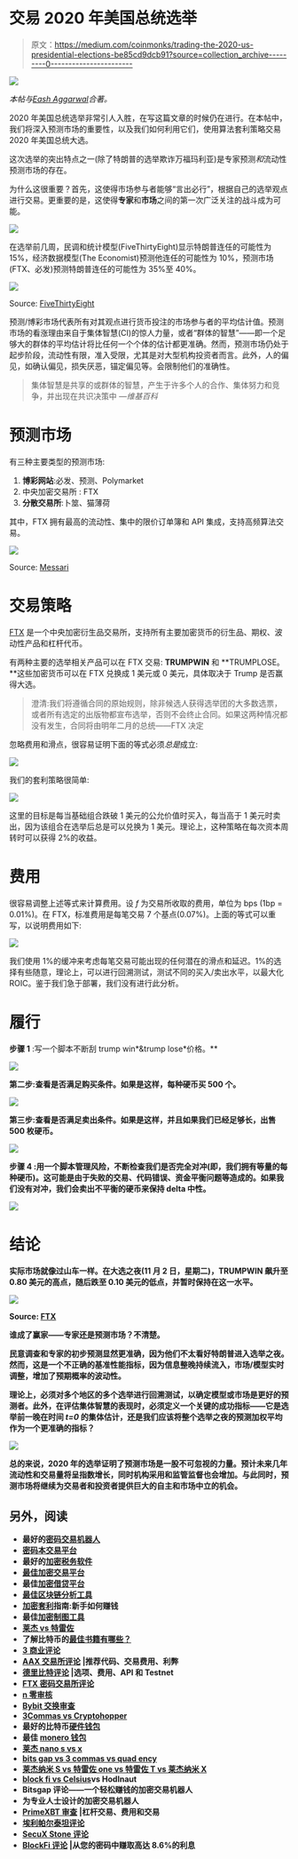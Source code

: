 # 交易 2020 年美国总统选举

> 原文：<https://medium.com/coinmonks/trading-the-2020-us-presidential-elections-be85cd9dcb91?source=collection_archive---------0----------------------->

![](img/1c32efa6f7452f420ab6feb920459f60.png)

*本帖与*[*Eash Aggarwal*](https://twitter.com/AggarwalEash)*合著。*

2020 年美国总统选举非常引人入胜，在写这篇文章的时候仍在进行。在本帖中，我们将深入预测市场的重要性，以及我们如何利用它们，使用算法套利策略交易 2020 年美国总统大选。

这次选举的突出特点之一(除了特朗普的选举欺诈万福玛利亚)是专家预测*和*流动性预测市场的存在。

为什么这很重要？首先，这使得市场参与者能够“言出必行”，根据自己的选举观点进行交易。更重要的是，这使得**专家**和**市场**之间的第一次广泛关注的战斗成为可能。

![](img/1d3beff794f79198e5cb8aceb7a3638e.png)

在选举前几周，民调和统计模型(FiveThirtyEight)显示特朗普连任的可能性为 15%，经济数据模型(The Economist)预测他连任的可能性为 10%，预测市场(FTX、必发)预测特朗普连任的可能性为 35%至 40%。

![](img/c49e5510ed4f8d7ad84444897f9284ef.png)

Source: [FiveThirtyEight](https://fivethirtyeight.com/)

预测/博彩市场代表所有对其观点进行货币投注的市场参与者的平均估计值。预测市场的看涨理由来自于集体智慧(CI)的惊人力量，或者“群体的智慧”——即一个足够大的群体的平均估计将比任何一个个体的估计都更准确。然而，预测市场仍处于起步阶段，流动性有限，准入受限，尤其是对大型机构投资者而言。此外，人的偏见，如确认偏见，损失厌恶，锚定偏见等。会限制他们的准确性。

> 集体智慧是共享的或群体的智慧，产生于许多个人的合作、集体努力和竞争，并出现在共识决策中 *—维基百科*

# 预测市场

有三种主要类型的预测市场:

1.  **博彩网站**:必发、预测、Polymarket
2.  中央加密交易所 : FTX
3.  **分散交易所**:卜筮、猫薄荷

其中，FTX 拥有最高的流动性、集中的限价订单簿和 API 集成，支持高频算法交易。

![](img/39e66bb0837b7b2e074440073cc533fe.png)

Source: [Messari](https://messari.io/article/crypto-prediction-markets-take-center-stage-during-u-s-election)

# 交易策略

[FTX](https://ftx.com/) 是一个中央加密衍生品交易所，支持所有主要加密货币的衍生品、期权、波动性产品和杠杆代币。

有两种主要的选举相关产品可以在 FTX 交易: **TRUMPWIN** 和 **TRUMPLOSE。**这些加密货币可以在 FTX 兑换成 1 美元或 0 美元，具体取决于 Trump 是否赢得大选。

> 澄清:我们将遵循合同的原始规则，除非候选人获得选举团的大多数选票，或者所有选定的出版物都宣布选举，否则不会终止合同。如果这两种情况都没有发生，合同将由明年二月的总统——FTX 决定

忽略费用和滑点，很容易证明下面的等式必须*总是*成立:

![](img/abd10a01dc588a3ca3f29106917ea80b.png)

我们的套利策略很简单:

![](img/4bb69e12cd99700d2538f382481ac846.png)

这里的目标是每当基础组合跌破 1 美元的公允价值时买入，每当高于 1 美元时卖出，因为该组合在选举后总是可以兑换为 1 美元。理论上，这种策略在每次资本周转时可以获得 2%的收益。

# 费用

很容易调整上述等式来计算费用。设 *f* 为交易所收取的费用，单位为 bps (1bp = 0.01%)。在 FTX，标准费用是每笔交易 7 个基点(0.07%)。上面的等式可以重写，以说明费用如下:

![](img/f9e9f6fcdb01f0171167bb6d31bcfe58.png)

我们使用 1%的缓冲来考虑每笔交易可能出现的任何潜在的滑点和延迟。1%的选择有些随意，理论上，可以进行回溯测试，测试不同的买入/卖出水平，以最大化 ROIC。鉴于我们急于部署，我们没有进行此分析。

# 履行

**步骤 1** :写一个脚本不断刮 trump win*&trump lose*价格。**

**![](img/929ee81b40988a8947736fbad94e6835.png)**

****第二步**:查看是否满足购买条件。如果是这样，每种硬币买 500 个。**

**![](img/2a9e332cbdfd95dca1374607bc36074b.png)**

****第三步**:查看是否满足卖出条件。如果是这样，并且如果我们已经足够长，出售 500 枚硬币。**

**![](img/f3f0789245e03c18b921373ed2a56dc8.png)**

****步骤 4** :用一个脚本管理风险，不断检查我们是否完全对冲(即，我们拥有等量的每种硬币)。这可能是由于失败的交易、代码错误、资金平衡问题等造成的。如果我们没有对冲，我们会卖出不平衡的硬币来保持 delta 中性。**

**![](img/831ba8b50cd1e1cf3dab15c3d40fb838.png)**

# **结论**

**实际市场就像过山车一样。在大选之夜(11 月 2 日，星期二)，TRUMPWIN 飙升至 0.80 美元的高点，随后跌至 0.10 美元的低点，并暂时保持在这一水平。**

**![](img/9138f5e6360d1b6ad7c84b97e4471e9c.png)**

**Source: [FTX](https://ftx.com/trade/TRUMP)**

**谁成了赢家——专家还是预测市场？不清楚。**

**民意调查和专家的初步预测显然更准确，因为他们不太看好特朗普进入选举之夜。然而，这是一个不正确的基准性能指标，因为信息整晚持续流入，市场/模型实时调整，增加了预期概率的波动性。**

**理论上，必须对多个地区的多个选举进行回溯测试，以确定模型或市场是更好的预测者。此外，在评估集体智慧的表现时，必须定义一个关键的成功指标——它是选举前一晚在时间 *t=0* 的集体估计，还是我们应该将整个选举之夜的预测加权平均作为一个更准确的指标？**

**![](img/5ee4f2bdc7b29cf1c1bff6f616f8e929.png)**

**总的来说，2020 年的选举证明了预测市场是一股不可忽视的力量。预计未来几年流动性和交易量将呈指数增长，同时机构采用和监管监督也会增加。与此同时，预测市场将继续为交易者和投资者提供巨大的自主和市场中立的机会。**

## **另外，阅读**

*   **最好的[密码交易机器人](/coinmonks/crypto-trading-bot-c2ffce8acb2a)**
*   **[密码本交易平台](/coinmonks/top-10-crypto-copy-trading-platforms-for-beginners-d0c37c7d698c)**
*   **最好的[加密税务软件](/coinmonks/best-crypto-tax-tool-for-my-money-72d4b430816b)**
*   **[最佳加密交易平台](/coinmonks/the-best-crypto-trading-platforms-in-2020-the-definitive-guide-updated-c72f8b874555)**
*   **最佳[加密借贷平台](/coinmonks/top-5-crypto-lending-platforms-in-2020-that-you-need-to-know-a1b675cec3fa)**
*   **[最佳区块链分析工具](https://bitquery.io/blog/best-blockchain-analysis-tools-and-software)**
*   **[加密套利](/coinmonks/crypto-arbitrage-guide-how-to-make-money-as-a-beginner-62bfe5c868f6)指南:新手如何赚钱**
*   **最佳[加密制图工具](/coinmonks/what-are-the-best-charting-platforms-for-cryptocurrency-trading-85aade584d80)**
*   **[莱杰 vs 特雷佐](/coinmonks/ledger-vs-trezor-best-hardware-wallet-to-secure-cryptocurrency-22c7a3fd391e)**
*   **了解比特币的[最佳书籍有哪些？](/coinmonks/what-are-the-best-books-to-learn-bitcoin-409aeb9aff4b)**
*   **[3 商业评论](/coinmonks/3commas-review-an-excellent-crypto-trading-bot-2020-1313a58bec92)**
*   **[AAX 交易所评论](/coinmonks/aax-exchange-review-2021-67c5ea09330c) |推荐代码、交易费用、利弊**
*   **[德里比特评论](/coinmonks/deribit-review-options-fees-apis-and-testnet-2ca16c4bbdb2) |选项、费用、API 和 Testnet**
*   **[FTX 密码交易所评论](/coinmonks/ftx-crypto-exchange-review-53664ac1198f)**
*   **[n 零审核](/coinmonks/ngrave-zero-review-c465cf8307fc)**
*   **[Bybit 交换审查](/coinmonks/bybit-exchange-review-dbd570019b71)**
*   **[3Commas vs Cryptohopper](/coinmonks/cryptohopper-vs-3commas-vs-shrimpy-a2c16095b8fe)**
*   **最好的比特币[硬件钱包](/coinmonks/the-best-cryptocurrency-hardware-wallets-of-2020-e28b1c124069?source=friends_link&sk=324dd9ff8556ab578d71e7ad7658ad7c)**
*   **最佳 [monero 钱包](https://blog.coincodecap.com/best-monero-wallets)**
*   **[莱杰 nano s vs x](https://blog.coincodecap.com/ledger-nano-s-vs-x)**
*   **[bits gap vs 3 commas vs quad ency](https://blog.coincodecap.com/bitsgap-3commas-quadency)**
*   **[莱杰纳米 S vs 特雷佐 one vs 特雷佐 T vs 莱杰纳米 X](https://blog.coincodecap.com/ledger-nano-s-vs-trezor-one-ledger-nano-x-trezor-t)**
*   **[block fi vs Celsius](/coinmonks/blockfi-vs-celsius-vs-hodlnaut-8a1cc8c26630)vs Hodlnaut**
*   **Bitsgap 评论——一个轻松赚钱的加密交易机器人**
*   **为专业人士设计的加密交易机器人**
*   **[PrimeXBT 审查](/coinmonks/primexbt-review-88e0815be858) |杠杆交易、费用和交易**
*   **[埃利帕尔泰坦评论](/coinmonks/ellipal-titan-review-85e9071dd029)**
*   **[SecuX Stone 评论](https://blog.coincodecap.com/secux-stone-hardware-wallet-review)**
*   **[BlockFi 评论](/coinmonks/blockfi-review-53096053c097) |从您的密码中赚取高达 8.6%的利息**